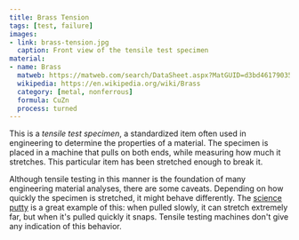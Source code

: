 ```yaml
---
title: Brass Tension
tags: [test, failure]
images:
- link: brass-tension.jpg
  caption: Front view of the tensile test specimen
material:
- name: Brass
  matweb: https://matweb.com/search/DataSheet.aspx?MatGUID=d3bd4617903543ada92f4c101c2a20e5
  wikipedia: https://en.wikipedia.org/wiki/Brass
  category: [metal, nonferrous]
  formula: CuZn
  process: turned
---
```


This is a *tensile test specimen*, a standardized item often used in engineering to determine the properties of a material. The specimen is placed in a machine that pulls on both ends, while measuring how much it stretches. This particular item has been stretched enough to break it.

Although tensile testing in this manner is the foundation of many engineering material analyses, there are some caveats. Depending on how quickly the specimen is stretched, it might behave differently. The [science putty](science_putty) is a great example of this: when pulled slowly, it can stretch extremely far, but when it's pulled quickly it snaps. Tensile testing machines don't give any indication of this behavior.
